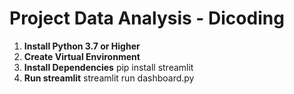# Project Data Analysis - Dicoding
1. **Install Python 3.7 or Higher**
2. **Create Virtual Environment**
3. **Install Dependencies** pip install streamlit
4. **Run streamlit** streamlit run dashboard.py
